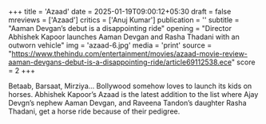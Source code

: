 +++
title = 'Azaad'
date = 2025-01-19T09:00:12+05:30
draft = false
mreviews = ['Azaad']
critics = ['Anuj Kumar']
publication = ''
subtitle = "Aaman Devgan’s debut is a disappointing ride"
opening = "Director Abhishek Kapoor launches Aaman Devgan and Rasha Thadani with an outworn vehicle"
img = 'azaad-6.jpg'
media = 'print'
source = "https://www.thehindu.com/entertainment/movies/azaad-movie-review-aaman-devgans-debut-is-a-disappointing-ride/article69112538.ece"
score = 2
+++

Betaab, Barsaat, Mirziya... Bollywood somehow loves to launch its kids on horses. Abhishek Kapoor’s Azaad is the latest addition to the list where Ajay Devgn’s nephew Aaman Devgan, and Raveena Tandon’s daughter Rasha Thadani, get a horse ride because of their pedigree.
